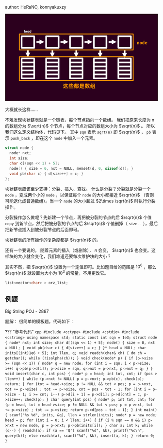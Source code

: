 author: HeRaNO, konnyakuxzy

 [![./images/kuaizhuanglianbiao.png](./images/kuaizhuanglianbiao.png "./images/kuaizhuanglianbiao.png")](./images/kuaizhuanglianbiao.png "./images/kuaizhuanglianbiao.png") 

大概就长这样……

不难发现块状链表就是一个链表，每个节点指向一个数组。
我们把原来长度为 n 的数组分为 $\sqrt{n}$ 个节点，每个节点对应的数组大小为 $\sqrt{n}$ 。
所以我们这么定义结构体，代码见下。
其中 `sqn` 表示 `sqrt(n)` 即 $\sqrt{n}$ ， `pb` 表示 `push_back` ，即在这个 `node` 中加入一个元素。

```cpp
struct node {
  node* nxt;
  int size;
  char d[(sqn << 1) + 5];
  node() { size = 0, nxt = NULL, memset(d, 0, sizeof(d)); }
  void pb(char c) { d[size++] = c; }
};
```

块状链表应该至少支持：分裂、插入、查找。
什么是分裂？分裂就是分裂一个 `node` ，变成两个小的 `node` ，以保证每个 `node` 的大小都接近 $\sqrt{n}$ （否则可能退化成普通数组）。当一个 `node` 的大小超过 $2\times \sqrt{n}$ 时执行分裂操作。

分裂操作怎么做呢？先新建一个节点，再把被分裂的节点的后 $\sqrt{n}$ 个值 `copy` 到新节点，然后把被分裂的节点的后 $\sqrt{n}$ 个值删掉（ `size--` ），最后把新节点插入到被分裂节点的后面即可。

块状链表的所有操作的复杂度都是 $\sqrt{n}$ 的。

还有一个要说的。
随着元素的插入（或删除）， $n$ 会变， $\sqrt{n}$ 也会变。这样块的大小就会变化，我们难道还要每次维护块的大小？

其实不然，把 $\sqrt{n}$ 设置为一个定值即可。比如题目给的范围是 $10^6$ ，那么 $\sqrt{n}$ 就设置为大小为 $10^3$ 的常量，不用更改它。

```cpp
list<vector<char> > orz_list;
```

## 例题

Big String POJ - 2887

题解：
很简单的模板题。代码如下：

??? "参考代码"
    ```cpp
    #include <cctype>
    #include <cstdio>
    #include <cstring>
    using namespace std;
    static const int sqn = 1e3;
    struct node {
      node* nxt;
      int size;
      char d[(sqn << 1) + 5];
      node() { size = 0, nxt = NULL; }
      void pb(char c) { d[size++] = c; }
    }* head = NULL;
    char inits[(int)1e6 + 5];
    int llen, q;
    void readch(char& ch) {
      do
        ch = getchar();
      while (!isalpha(ch));
    }
    void check(node* p) {
      if (p->size >= (sqn << 1)) {
        node* q = new node;
        for (int i = sqn; i < p->size; i++) q->pb(p->d[i]);
        p->size = sqn, q->nxt = p->nxt, p->nxt = q;
      }
    }
    void insert(char c, int pos) {
      node* p = head;
      int tot, cnt;
      if (pos > llen++) {
        while (p->nxt != NULL) p = p->nxt;
        p->pb(c), check(p);
        return;
      }
      for (tot = head->size; p != NULL && tot < pos; p = p->nxt, tot += p->size)
        ;
      tot -= p->size, cnt = pos - tot - 1;
      for (int i = p->size - 1; i >= cnt; i--) p->d[i + 1] = p->d[i];
      p->d[cnt] = c, p->size++;
      check(p);
    }
    char query(int pos) {
      node* p;
      int tot, cnt;
      for (p = head, tot = head->size; p != NULL && tot < pos;
           p = p->nxt, tot += p->size)
        ;
      tot -= p->size;
      return p->d[pos - tot - 1];
    }
    int main() {
      scanf("%s %d", inits, &q), llen = strlen(inits);
      node* p = new node;
      head = p;
      for (int i = 0; i < llen; i++) {
        if (i % sqn == 0 && i) p->nxt = new node, p = p->nxt;
        p->pb(inits[i]);
      }
      char a;
      int k;
      while (q--) {
        readch(a);
        if (a == 'Q')
          scanf("%d", &k), printf("%c\n", query(k));
        else
          readch(a), scanf("%d", &k), insert(a, k);
      }
      return 0;
    }
    ```

